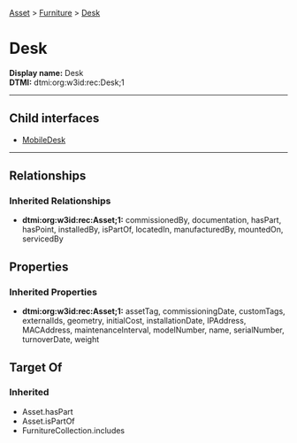[Asset](../../Asset.md) > [Furniture](../Furniture.md) > [Desk](.)
# Desk

**Display name:** Desk<br />
**DTMI:** dtmi:org:w3id:rec:Desk;1

---


## Child interfaces
* [MobileDesk](MobileDesk.md)

---
## Relationships
### Inherited Relationships
* **dtmi:org:w3id:rec:Asset;1:** commissionedBy, documentation, hasPart, hasPoint, installedBy, isPartOf, locatedIn, manufacturedBy, mountedOn, servicedBy
## Properties
### Inherited Properties
* **dtmi:org:w3id:rec:Asset;1:** assetTag, commissioningDate, customTags, externalIds, geometry, initialCost, installationDate, IPAddress, MACAddress, maintenanceInterval, modelNumber, name, serialNumber, turnoverDate, weight
## Target Of
### Inherited
* Asset.hasPart
* Asset.isPartOf
* FurnitureCollection.includes
